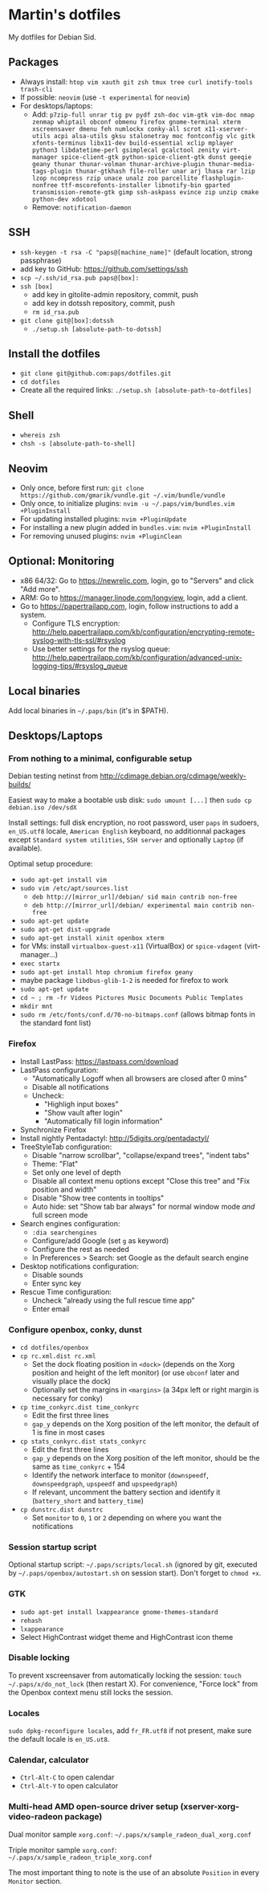 Martin's dotfiles
=================

My dotfiles for Debian Sid.

Packages
--------

* Always install: `htop vim xauth git zsh tmux tree curl inotify-tools trash-cli`
* If possible: `neovim` (use `-t experimental` for `neovim`)
* For desktops/laptops:
	* Add: `p7zip-full unrar tig pv pydf zsh-doc vim-gtk vim-doc nmap zenmap whiptail obconf obmenu firefox gnome-terminal xterm xscreensaver dmenu feh numlockx conky-all scrot x11-xserver-utils acpi alsa-utils gksu stalonetray moc fontconfig vlc gitk xfonts-terminus libx11-dev build-essential xclip mplayer python3 libdatetime-perl gsimplecal gcalctool zenity virt-manager spice-client-gtk python-spice-client-gtk dunst geeqie geany thunar thunar-volman thunar-archive-plugin thunar-media-tags-plugin thunar-gtkhash file-roller unar arj lhasa rar lzip lzop ncompress rzip unace unalz zoo parcellite flashplugin-nonfree ttf-mscorefonts-installer libnotify-bin gparted transmission-remote-gtk gimp ssh-askpass evince zip unzip cmake python-dev xdotool`
	* Remove: `notification-daemon`

SSH
---

* `ssh-keygen -t rsa -C "paps@[machine_name]"` (default location, strong passphrase)
* add key to GitHub: https://github.com/settings/ssh
* `scp ~/.ssh/id_rsa.pub paps@[box]:`
* `ssh [box]`
	* add key in gitolite-admin repository, commit, push
	* add key in dotssh repository, commit, push
	* `rm id_rsa.pub`
* `git clone git@[box]:dotssh`
	* `./setup.sh [absolute-path-to-dotssh]`

Install the dotfiles
--------------------

* `git clone git@github.com:paps/dotfiles.git`
* `cd dotfiles`
* Create all the required links: `./setup.sh [absolute-path-to-dotfiles]`

Shell
-----

* `whereis zsh`
* `chsh -s [absolute-path-to-shell]`

Neovim
------

* Only once, before first run: `git clone https://github.com/gmarik/vundle.git ~/.vim/bundle/vundle`
* Only once, to initialize plugins: `nvim -u ~/.paps/vim/bundles.vim +PluginInstall`
* For updating installed plugins: `nvim +PluginUpdate`
* For installing a new plugin added in `bundles.vim`: `nvim +PluginInstall`
* For removing unused plugins: `nvim +PluginClean`

Optional: Monitoring
--------------------

* x86 64/32: Go to https://newrelic.com, login, go to "Servers" and click "Add more".
* ARM: Go to https://manager.linode.com/longview, login, add a client.
* Go to https://papertrailapp.com, login, follow instructions to add a system.
	* Configure TLS encryption: http://help.papertrailapp.com/kb/configuration/encrypting-remote-syslog-with-tls-ssl/#rsyslog
	* Use better settings for the rsyslog queue: http://help.papertrailapp.com/kb/configuration/advanced-unix-logging-tips/#rsyslog_queue

Local binaries
--------------

Add local binaries in `~/.paps/bin` (it's in $PATH).

Desktops/Laptops
----------------

### From nothing to a minimal, configurable setup

Debian testing netinst from http://cdimage.debian.org/cdimage/weekly-builds/

Easiest way to make a bootable usb disk: `sudo umount [...]` then `sudo cp debian.iso /dev/sdX`

Install settings: full disk encryption, no root password, user `paps` in sudoers, `en_US.utf8` locale, `American English` keyboard, no additionnal packages except `Standard system utilities`, `SSH server` and optionally `Laptop` (if available).

Optimal setup procedure:

* `sudo apt-get install vim`
* `sudo vim /etc/apt/sources.list`
	* `deb http://[mirror_url]/debian/ sid main contrib non-free`
	* `deb http://[mirror_url]/debian/ experimental main contrib non-free`
* `sudo apt-get update`
* `sudo apt-get dist-upgrade`
* `sudo apt-get install xinit openbox xterm`
* for VMs: install `virtualbox-guest-x11` (VirtualBox) or `spice-vdagent` (virt-manager...)
* `exec startx`
* `sudo apt-get install htop chromium firefox geany`
* maybe package `libdbus-glib-1-2` is needed for firefox to work
* `sudo apt-get update`
* `cd ~ ; rm -fr Videos Pictures Music Documents Public Templates`
* `mkdir mnt`
* `sudo rm /etc/fonts/conf.d/70-no-bitmaps.conf` (allows bitmap fonts in the standard font list)

### Firefox

* Install LastPass: https://lastpass.com/download
* LastPass configuration:
	* "Automatically Logoff when all browsers are closed after 0 mins"
	* Disable all notifications
	* Uncheck:
		* "Highligh input boxes"
		* "Show vault after login"
		* "Automatically fill login information"
* Synchronize Firefox
* Install nightly Pentadactyl: http://5digits.org/pentadactyl/
* TreeStyleTab configuration:
	* Disable "narrow scrollbar", "collapse/expand trees", "indent tabs"
	* Theme: "Flat"
	* Set only one level of depth
	* Disable all context menu options except "Close this tree" and "Fix position and width"
	* Disable "Show tree contents in tooltips"
	* Auto hide: set "Show tab bar always" for normal window mode *and* full screen mode
* Search engines configuration:
	* `:dia searchengines`
	* Configure/add Google (set `g` as keyword)
	* Configure the rest as needed
	* In Preferences > Search: set Google as the default search engine
* Desktop notifications configuration:
	* Disable sounds
	* Enter sync key
* Rescue Time configuration:
	* Uncheck "already using the full rescue time app"
	* Enter email

### Configure openbox, conky, dunst

* `cd dotfiles/openbox`
* `cp rc.xml.dist rc.xml`
	* Set the dock floating position in `<dock>` (depends on the Xorg position and height of the left monitor) (or use `obconf` later and visually place the dock)
	* Optionally set the margins in `<margins>` (a 34px left or right margin is necessary for conky)
* `cp time_conkyrc.dist time_conkyrc`
	* Edit the first three lines
	* `gap_y` depends on the Xorg position of the left monitor, the default of 1 is fine in most cases
* `cp stats_conkyrc.dist stats_conkyrc`
	* Edit the first three lines
	* `gap_y` depends on the Xorg position of the left monitor, should be the same as `time_conkyrc` + 154
	* Identify the network interface to monitor (`downspeedf`, `downspeedgraph`, `upspeedf` and `upspeedgraph`)
	* If relevant, uncomment the battery section and identify it (`battery_short` and `battery_time`)
* `cp dunstrc.dist dunstrc`
	* Set `monitor` to `0`, `1` or `2` depending on where you want the notifications

### Session startup script

Optional startup script: `~/.paps/scripts/local.sh` (ignored by git, executed by `~/.paps/openbox/autostart.sh` on session start). Don't forget to `chmod +x`.

### GTK

* `sudo apt-get install lxappearance gnome-themes-standard`
* `rehash`
* `lxappearance`
* Select HighContrast widget theme and HighContrast icon theme

### Disable locking

To prevent xscreensaver from automatically locking the session: `touch ~/.paps/x/do_not_lock` (then restart X). For convenience, "Force lock" from the Openbox context menu still locks the session.

### Locales

`sudo dpkg-reconfigure locales`, add `fr_FR.utf8` if not present, make sure the default locale is `en_US.ut8`.

### Calendar, calculator

* `Ctrl-Alt-C` to open calendar
* `Ctrl-Alt-Y` to open calculator

### Multi-head AMD open-source driver setup (xserver-xorg-video-radeon package)

Dual monitor sample `xorg.conf`: `~/.paps/x/sample_radeon_dual_xorg.conf`

Triple monitor sample `xorg.conf`: `~/.paps/x/sample_radeon_triple_xorg.conf`

The most important thing to note is the use of an absolute `Position` in every `Monitor` section.
